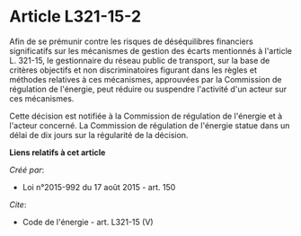 # Article L321-15-2

Afin de se prémunir contre les risques de déséquilibres financiers significatifs sur les mécanismes de gestion des écarts
mentionnés à l'article L. 321-15, le gestionnaire du réseau public de transport, sur la base de critères objectifs et non
discriminatoires figurant dans les règles et méthodes relatives à ces mécanismes, approuvées par la Commission de régulation
de l'énergie, peut réduire ou suspendre l'activité d'un acteur sur ces mécanismes. 

Cette décision est notifiée à la Commission de régulation de l'énergie et à l'acteur concerné. La Commission de régulation de
l'énergie statue dans un délai de dix jours sur la régularité de la décision.

**Liens relatifs à cet article**

_Créé par_:

  - Loi n°2015-992 du 17 août 2015 - art. 150

_Cite_:

  - Code de l'énergie - art. L321-15 (V)
